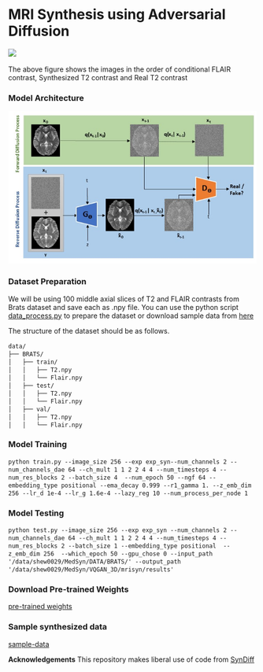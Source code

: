 # MRI Synthesis using Adversarial Diffusion

![](https://github.com/sanuwanihewa/MRSyn/blob/main/figures/animated.gif)

The above figure shows the images in the order of conditional FLAIR contrast, Synthesized T2 contrast and Real T2 contrast

### Model Architecture
![](https://github.com/sanuwanihewa/MRSyn/blob/main/figures/architecture.jpg) 
### Dataset Preparation

We will be using 100 middle axial slices of T2 and FLAIR contrasts from Brats dataset and save each as .npy file.
You can use the python script [data_process.py](data_process.py) to prepare the dataset or download sample data from [here](https://drive.google.com/drive/folders/1jFFU9rmnR7KjZR_c8YWNJ657ccHWtd7J?usp=sharing)

The structure of the dataset should be as follows.
```
data/
├── BRATS/
│   ├── train/
│   │   ├── T2.npy
│   │   └── Flair.npy
│   ├── test/
│   │   ├── T2.npy
│   │   └── Flair.npy
│   ├── val/
│   │   ├── T2.npy
│   │   └── Flair.npy
```

### Model Training

``` 
python train.py --image_size 256 --exp exp_syn--num_channels 2 --num_channels_dae 64 --ch_mult 1 1 2 2 4 4 --num_timesteps 4 --num_res_blocks 2 --batch_size 4  --num_epoch 50 --ngf 64 --embedding_type positional --ema_decay 0.999 --r1_gamma 1. --z_emb_dim 256 --lr_d 1e-4 --lr_g 1.6e-4 --lazy_reg 10 --num_process_per_node 1
```

### Model Testing

``` 
python test.py --image_size 256 --exp exp_syn --num_channels 2 --num_channels_dae 64 --ch_mult 1 1 2 2 4 4 --num_timesteps 4 --num_res_blocks 2 --batch_size 1 --embedding_type positional  --z_emb_dim 256  --which_epoch 50 --gpu_chose 0 --input_path '/data/shew0029/MedSyn/DATA/BRATS/' --output_path '/data/shew0029/MedSyn/VQGAN_3D/mrisyn/results'
```

### Download Pre-trained Weights
[pre-trained weights](https://drive.google.com/drive/folders/1C1OXr8kno-IrooI8YLKZ-DlUKasFarD2?usp=drive_link)

### Sample synthesized data
[sample-data](https://drive.google.com/drive/folders/14sJuTOER8RkixzLP3HdNLuhT4aBDxfTx?usp=sharing)


**Acknowledgements**
This repository makes liberal use of code from [SynDiff]([https://github.com/NVlabs/denoising-diffusion-gan](https://github.com/icon-lab/SynDiff))
